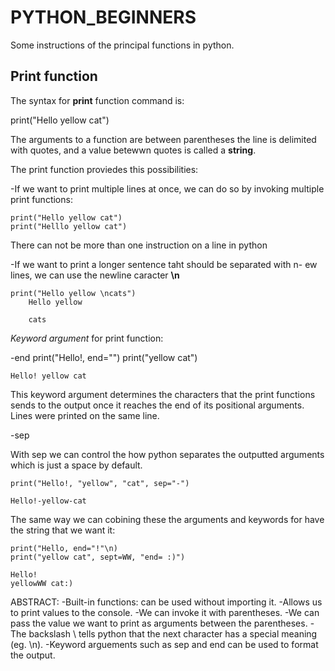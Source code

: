 # PYTHON_BEGINNERS
Some instructions of the principal functions in python.

## Print function 

The syntax for **print** function command is:		

  print("Hello yellow cat")
  

The arguments to a function are between parentheses the line is delimited with quotes, and a value betewwn quotes is called a **string**.

The print function proviedes this possibilities:

-If we want to print multiple lines at once, we can do so by invoking multiple print functions:

	print("Hello yellow cat")
	print("Helllo yellow cat")

There can not be more than one instruction on a line in python 

-If we want to print a longer sentence taht should be separated with n- ew lines, we can use the newline caracter **\n**

	print("Hello yellow \ncats")
		Hello yellow 
		
		cats 
*Keyword argument* for print function:

-end 
	print("Hello!, end="")
	print("yellow cat")

	Hello! yellow cat 

This keyword argument determines the characters that the print functions sends to the output once it reaches the end of its positional arguments. Lines were printed
on the same line. 

-sep 

With sep we can control the how python separates the outputted arguments which is just a space by default. 

	print("Hello!, "yellow", "cat", sep="-")

	Hello!-yellow-cat 

The same way we can cobining these the arguments and keywords for have the string that we want it:

	print("Hello, end="!"\n)
	print("yellow cat", sept=WW, "end= :)")

	Hello! 
	yellowWW cat:) 

ABSTRACT:
-Built-in functions: can be used without importing it.
-Allows us to print values to the console.
-We can invoke it with parentheses. 
-We can pass the value we want to print as arguments between the parentheses. 
-The backslash \ tells python that the next character has a special meaning (eg. \n).
-Keyword arguements such as sep and end can be used to format the output.
